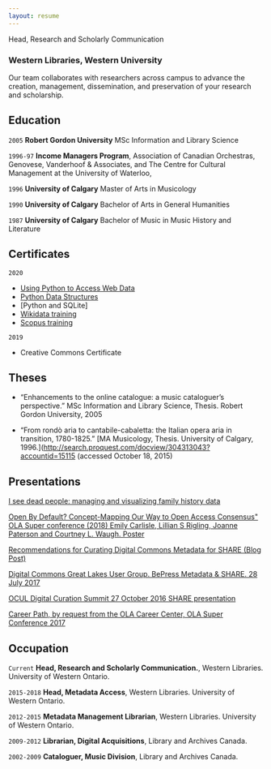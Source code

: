 ```yaml
---
layout: resume
---
```

Head, Research and Scholarly Communication
### Western Libraries, Western University
Our team collaborates with researchers across campus to advance the creation, management, dissemination, and preservation of your research and scholarship.

## Education

`2005`
__Robert Gordon University__
MSc Information and Library Science

`1996-97`
__Income Managers Program__, Association of Canadian Orchestras,
Genovese, Vanderhoof & Associates, and The Centre for Cultural Management at the University of Waterloo,

`1996`
__University of Calgary__
Master of Arts in Musicology

`1990`
__University of Calgary__
Bachelor of Arts in General Humanities

`1987`
__University of Calgary__
Bachelor of Music in Music History and Literature

## Certificates

`2020`
- [Using Python to Access Web Data](https://coursera.org/share/3bb79b0f81ab2ecaffcbd2e64aa60f37)
- [Python Data Structures](https://coursera.org/share/d86d0b525359a0a50dca7f0e5e04a73f)
- [Python and SQLite]
- [Wikidata training](https://api.accredible.com/v1/frontend/credential_website_embed_image/certificate/20339048)
- [Scopus training](https://api.accredible.com/v1/frontend/credential_website_embed_image/certificate/16307019)

`2019`
- Creative Commons Certificate

## Theses
- “Enhancements to the online catalogue: a music cataloguer’s perspective.”  MSc Information and Library Science, Thesis. Robert Gordon University, 2005

- “From rondò aria to cantabile-cabaletta: the Italian opera aria in transition, 1780-1825.” [MA Musicology, Thesis. University of Calgary, 1996.](http://search.proquest.com/docview/304313043?accountid=15115 (accessed October 18, 2015)

## Presentations

[I see dead people: managing and visualizing family history data](https://www.olasuperconference.ca/SC-2018/event/i-see-dead-people-using-digital-tools-to-manage-and-visualize-your-family-history/)

[Open By Default? Concept-Mapping Our Way to Open Access Consensus" OLA Super conference (2018) Emily Carlisle, Lillian S Rigling, Joanne Paterson and Courtney L. Waugh. Poster](http://works.bepress.com/joanne_paterson/46/)

[Recommendations for Curating Digital Commons Metadata for SHARE (Blog Post)](http://www.share-research.org/2017/08/recommendations-for-curating-digital-commons-metadata-for-share/)

[Digital Commons Great Lakes User Group. BePress Metadata & SHARE.  28 July 2017](https://bibliojo.wordpress.com/2017/08/01/curating-bepress-metadata-for-harvesting-by-share/)

[OCUL Digital Curation Summit 27 October 2016  SHARE presentation](https://docs.google.com/presentation/d/1dEYN255Ce4klYJhrFwOZnqHkNVeYilh1YllguraSbwk/edit?usp=sharing)

[Career Path, by request from the OLA Career Center, OLA Super Conference 2017](https://drive.google.com/open?id=0BwF7s1S0aBpLVnVYZFZiVU1SZEE)


## Occupation

`Current`
__Head, Research and Scholarly Communication.__, Western Libraries. University of Western Ontario.

`2015-2018`
__Head, Metadata Access__, Western Libraries. University of Western Ontario.

`2012-2015`
__Metadata Management Librarian__, Western Libraries. University of Western Ontario.

`2009-2012`
__Librarian, Digital Acquisitions__, Library and Archives Canada.

`2002-2009`
__Cataloguer, Music Division__, Library and Archives Canada.

<!-- ### Footer

Last updated: May 2013 -->
